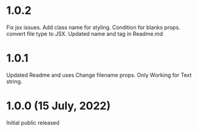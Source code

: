 
# 1.0.2
Fix jsx issues. 
Add class name for styling.
Condition for blanks props.
convert file type to JSX.
Updated name and tag in Readme.md

# 1.0.1 

Updated Readme and uses
Change filename props.
Only Working for Text string.

#  1.0.0 (15 July, 2022)

Initial public released